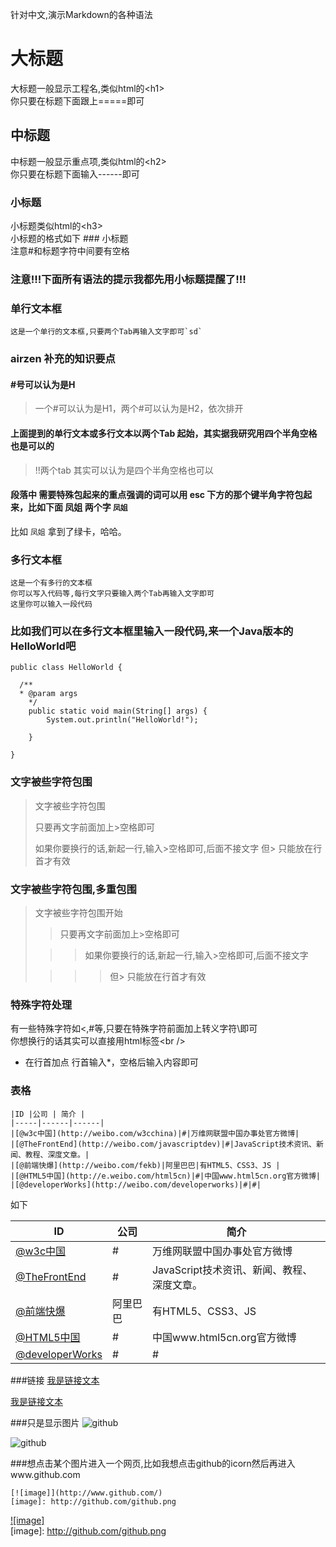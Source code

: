 针对中文,演示Markdown的各种语法




  
大标题
===================================
  大标题一般显示工程名,类似html的\<h1\><br />
  你只要在标题下面跟上=====即可

  
中标题
-----------------------------------
  中标题一般显示重点项,类似html的\<h2\><br />
  你只要在标题下面输入------即可
  
### 小标题
  小标题类似html的\<h3\><br />
  小标题的格式如下 ### 小标题<br />
  注意#和标题字符中间要有空格

### 注意!!!下面所有语法的提示我都先用小标题提醒了!!! 

### 单行文本框
    这是一个单行的文本框,只要两个Tab再输入文字即可`sd`

### airzen 补充的知识要点 

#### #号可以认为是H
> 一个#可以认为是H1，两个#可以认为是H2，依次排开

#### 上面提到的单行文本或多行文本以两个Tab 起始，其实据我研究用四个半角空格也是可以的
> !!两个tab 其实可以认为是四个半角空格也可以

#### 段落中 需要特殊包起来的重点强调的词可以用 esc 下方的那个键半角字符包起来，比如下面 凤姐 两个字 `凤姐`

比如 `凤姐` 拿到了绿卡，哈哈。

### 多行文本框  
    这是一个有多行的文本框
    你可以写入代码等,每行文字只要输入两个Tab再输入文字即可
    这里你可以输入一段代码

### 比如我们可以在多行文本框里输入一段代码,来一个Java版本的HelloWorld吧
    public class HelloWorld {

      /**
      * @param args
	    */
	    public static void main(String[] args) {
		    System.out.println("HelloWorld!");

	    }

    }

### 文字被些字符包围
> 文字被些字符包围
>
> 只要再文字前面加上>空格即可
>
> 如果你要换行的话,新起一行,输入>空格即可,后面不接文字
> 但> 只能放在行首才有效

### 文字被些字符包围,多重包围
> 文字被些字符包围开始
>
> > 只要再文字前面加上>空格即可
>
>  > > 如果你要换行的话,新起一行,输入>空格即可,后面不接文字
>
> > > > 但> 只能放在行首才有效

### 特殊字符处理
有一些特殊字符如<,#等,只要在特殊字符前面加上转义字符\即可<br />
你想换行的话其实可以直接用html标签\<br /\>



* 在行首加点
行首输入*，空格后输入内容即可
    

### 表格 


	|ID |公司 | 简介 |
	|-----|------|------|
	|[@w3c中国](http://weibo.com/w3cchina)|#|万维网联盟中国办事处官方微博|
	|[@TheFrontEnd](http://weibo.com/javascriptdev)|#|JavaScript技术资讯、新闻、教程、深度文章。|
	|[@前端快爆](http://weibo.com/fekb)|阿里巴巴|有HTML5、CSS3、JS |
	|[@HTML5中国](http://e.weibo.com/html5cn)|#|中国www.html5cn.org官方微博|
	|[@developerWorks](http://weibo.com/developerworks)|#|#|

如下

|ID |公司 | 简介 |
|-----|------|------|
|[@w3c中国](http://weibo.com/w3cchina)|#|万维网联盟中国办事处官方微博|
|[@TheFrontEnd](http://weibo.com/javascriptdev)|#|JavaScript技术资讯、新闻、教程、深度文章。|
|[@前端快爆](http://weibo.com/fekb)|阿里巴巴|有HTML5、CSS3、JS |
|[@HTML5中国](http://e.weibo.com/html5cn)|#|中国www.html5cn.org官方微博|
|[@developerWorks](http://weibo.com/developerworks)|#|#|


###链接
	[我是链接文本](http://www.xx.com)

[我是链接文本](http://www.xx.com)


###只是显示图片 
    ![github](http://github.com/unicorn.png "alt 提示") 
    
![github](http://github.com/unicorn.png "alt 提示")  
  
###想点击某个图片进入一个网页,比如我想点击github的icorn然后再进入www.github.com  

	[![image]](http://www.github.com/)  
	[image]: http://github.com/github.png

[![image]](http://www.github.com/)  
[image]: http://github.com/github.png
